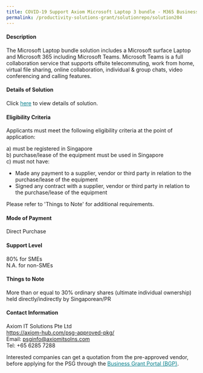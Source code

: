 ```yaml
---
title: COVID-19 Support Axiom Microsoft Laptop 3 bundle - M365 Business Standard
permalink: /productivity-solutions-grant/solutionrepo/solution204
---
```


#### Description

The Microsoft Laptop bundle solution includes a Microsoft surface Laptop  and Microsoft 365 including Microsoft Teams. Microsoft Teams is a full collaboration service that supports offsite telecommuting, work from home, virtual file sharing, online collaboration, individual & group chats, video conferencing and calling features.


#### Details of Solution

Click <a href='https://govassist.gobusiness.gov.sg/images/psg/Axiom_-_Laptop_Bundle_Covid_Annex_3_Part_1.pdf' style='color:#037e8a'>here</a> to view details of solution.

#### Eligibility Criteria

Applicants must meet the following eligibility criteria at the point of application:

a) must be registered in Singapore <br>
b) purchase/lease of the equipment must be used in Singapore <br>
c) must not have:
- Made any payment to a supplier, vendor or third party in relation to the purchase/lease of the equipment
- Signed any contract with a supplier, vendor or third party in relation to the purchase/lease of the equipment

Please refer to 'Things to Note' for additional requirements.

#### Mode of Payment
Direct Purchase

#### Support Level
80% for SMEs <br>
N.A. for non-SMEs

#### Things to Note
More than or equal to 30% ordinary shares (ultimate individual ownership) held directly/indirectly by Singaporean/PR

#### Contact Information
Axiom IT Solutions Pte Ltd<br>https://axiom-hub.com/psg-approved-pkg/<br>Email: psginfo@axiomitsolns.com<br>Tel: +65 6285 7288

Interested companies can get a quotation from the pre-approved vendor, before applying for the PSG through the <a target='_blank' style='color:#037e8a' href='https://www.businessgrants.gov.sg/'>Business Grant Portal (BGP)</a>.
